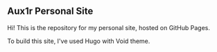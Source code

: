 ## Aux1r Personal Site

Hi! This is the repository for my personal site, hosted on GitHub Pages.

To build this site, I've used Hugo with Void theme.
